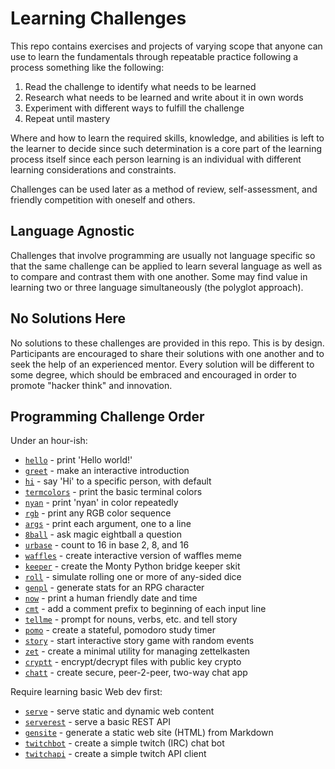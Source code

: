 # Learning Challenges

This repo contains exercises and projects of varying scope that anyone
can use to learn the fundamentals through repeatable practice following
a process something like the following:

1. Read the challenge to identify what needs to be learned
2. Research what needs to be learned and write about it in own words
3. Experiment with different ways to fulfill the challenge
4. Repeat until mastery

Where and how to learn the required skills, knowledge, and abilities is
left to the learner to decide since such determination is a core part of
the learning process itself since each person learning is an individual with
different learning considerations and constraints.

Challenges can be used later as a method of review, self-assessment, and
friendly competition with oneself and others.

## Language Agnostic

Challenges that involve programming are usually not language specific so
that the same challenge can be applied to learn several language as well
as to compare and contrast them with one another. Some may find value in
learning two or three language simultaneously (the polyglot approach).

## No Solutions Here

No solutions to these challenges are provided in this repo. This is by
design. Participants are encouraged to share their solutions with one
another and to seek the help of an experienced mentor. Every solution
will be different to some degree, which should be embraced and
encouraged in order to promote "hacker think" and innovation.

## Programming Challenge Order

Under an hour-ish:

* [`hello`](hello) - print 'Hello world!'
* [`greet`](greet) - make an interactive introduction
* [`hi`](hi) - say 'Hi' to a specific person, with default
* [`termcolors`](termcolors) - print the basic terminal colors
* [`nyan`](nyan) - print 'nyan' in color repeatedly
* [`rgb`](rgb) - print any RGB color sequence
* [`args`](args) - print each argument, one to a line
* [`8ball`](8ball) - ask magic eightball a question
* [`urbase`](urbase) - count to 16 in base 2, 8, and 16
* [`waffles`](waffles) - create interactive version of waffles meme
* [`keeper`](keeper) - create the Monty Python bridge keeper skit
* [`roll`](roll) - simulate rolling one or more of any-sided dice
* [`genpl`](genpl) - generate stats for an RPG character
* [`now`](now) - print a human friendly date and time
* [`cmt`](cmt) - add a comment prefix to beginning of each input line
* [`tellme`](tellme) - prompt for nouns, verbs, etc. and tell story
* [`pomo`](pomo) - create a stateful, pomodoro study timer
* [`story`](story) - start interactive story game with random events
* [`zet`](zet) - create a minimal utility for managing zettelkasten
* [`cryptt`](cryptt) - encrypt/decrypt files with public key crypto
* [`chatt`](chatt) - create secure, peer-2-peer, two-way chat app

Require learning basic Web dev first:

* [`serve`](serve) - serve static and dynamic web content
* [`serverest`](serverest) - serve a basic REST API
* [`gensite`](gensite) - generate a static web site (HTML) from Markdown
* [`twitchbot`](twitchbot) - create a simple twitch (IRC) chat bot
* [`twitchapi`](twitchapi) - create a simple twitch API client

